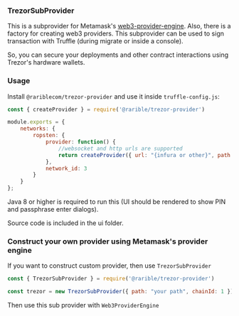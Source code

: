 ### TrezorSubProvider

This is a subprovider for Metamask's [web3-provider-engine](https://github.com/MetaMask/web3-provider-engine). Also, there is a factory for creating web3 providers.
This subprovider can be used to sign transaction with Truffle (during migrate or inside a console).

So, you can secure your deployments and other contract interactions using Trezor's hardware wallets.

### Usage

Install `@rariblecom/trezor-provider` and use it inside `truffle-config.js`:

```js
const { createProvider } = require('@rarible/trezor-provider')

module.exports = {
    networks: {
        ropsten: {
            provider: function() {
                //websocket and http urls are supported
                return createProvider({ url: "{infura or other}", path: "m/44'/60'/0'/0/0", chainId: 3 }) 
            },
            network_id: 3
        }
    }
};
```

Java 8 or higher is required to run this (UI should be rendered to show PIN and passphrase enter dialogs).

Source code is included in the ui folder.

### Construct your own provider using Metamask's provider engine

If you want to construct custom provider, then use `TrezorSubProvider`

```javascript
const { TrezorSubProvider } = require('@rarible/trezor-provider')

const trezor = new TrezorSubProvider({ path: "your path", chainId: 1 }) 
```

Then use this sub provider with `Web3ProviderEngine`

